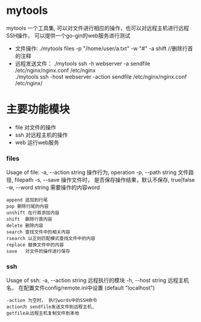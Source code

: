 # mytools
mytools 一个工具集, 可以对文件进行相应的操作，也可以对远程主机进行远程SSH操作， 可以提供一个go-gin的web服务进行测试  <br>
* 文件操作: ./mytools files -p "/home/user/a.txt" -w "#" -a shift    //删除行首的注释 <br>
* 远程发送文件： ./mytools ssh -h webserver -a sendfile /etc/nginx/nginx.conf /etc/nginx <br>
     ./mytools  ssh -host webserver -action sendfile /etc/nginx/nginx.conf /etc/nginx/  <br>

# 主要功能模块  
*   file  对文件的操作 <br>
*   ssh  对远程主机的操作 <br>
*   web  运行web服务 <br>


###   files  

Usage of file:
  -a, --action string   操作行为, operation
  -p, --path string     文件路径, filepath
  -s, --save            操作文件时， 是否保存操作结果，默认不保存, true|false
  -w, --word string     需要操作的内容word


    append 追加到行尾
    pop 删除行尾的内容
    unshift 在行首添加内容
    shift  删除行首内容
    delete 删除内容
    search 查找文件中的相关内容
    rsearch 以正则匹配模式查找文件中的内容
    replace 替换文件中的内容
    save   对文件的操作进行保存

###   ssh    

Usage of ssh:
  -a, --action string   远程执行的模块
  -h, --host string     远程主机名， 在配置文件config/remote.ini中设置 (default "localhost")

    -action 为空时， 执行words中的SSH命令
    action为 sendfile发送文件到远程主机,
    getfile从远程主机复制文件到本地 